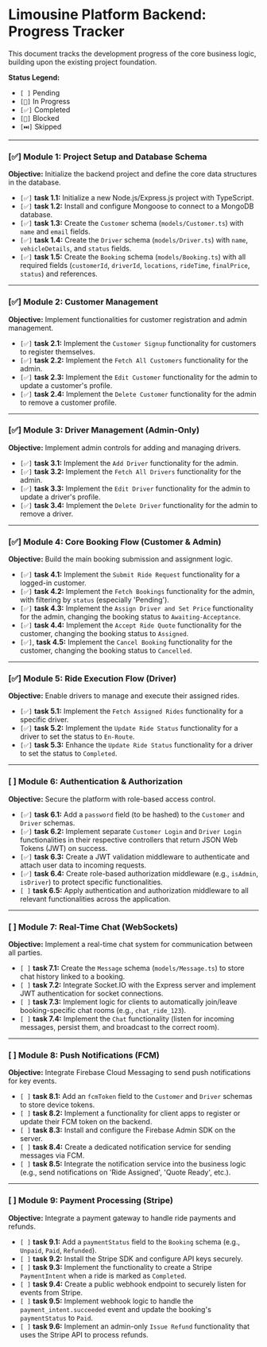 # Limousine Platform Backend: Progress Tracker

This document tracks the development progress of the core business logic, building upon the existing project foundation.

**Status Legend:**
*   `[ ]` Pending
*   `[🔄]` In Progress
*   `[✅]` Completed
*   `[🚫]` Blocked
*   `[⏭️]` Skipped

---

### [✅] Module 1: Project Setup and Database Schema

**Objective:** Initialize the backend project and define the core data structures in the database.

*   `[✅]` **task 1.1:** Initialize a new Node.js/Express.js project with TypeScript.
*   `[✅]` **task 1.2:** Install and configure Mongoose to connect to a MongoDB database.
*   `[✅]` **task 1.3:** Create the `Customer` schema (`models/Customer.ts`) with `name` and `email` fields.
*   `[✅]` **task 1.4:** Create the `Driver` schema (`models/Driver.ts`) with `name`, `vehicleDetails`, and `status` fields.
*   `[✅]` **task 1.5:** Create the `Booking` schema (`models/Booking.ts`) with all required fields (`customerId`, `driverId`, `locations`, `rideTime`, `finalPrice`, `status`) and references.

---

### [✅] Module 2: Customer Management

**Objective:** Implement functionalities for customer registration and admin management.

*   `[✅]` **task 2.1:** Implement the `Customer Signup` functionality for customers to register themselves.
*   `[✅]` **task 2.2:** Implement the `Fetch All Customers` functionality for the admin.
*   `[✅]` **task 2.3:** Implement the `Edit Customer` functionality for the admin to update a customer's profile.
*   `[✅]` **task 2.4:** Implement the `Delete Customer` functionality for the admin to remove a customer profile.

---

### [✅] Module 3: Driver Management (Admin-Only)

**Objective:** Implement admin controls for adding and managing drivers.

*   `[✅]` **task 3.1:** Implement the `Add Driver` functionality for the admin.
*   `[✅]` **task 3.2:** Implement the `Fetch All Drivers` functionality for the admin.
*   `[✅]` **task 3.3:** Implement the `Edit Driver` functionality for the admin to update a driver's profile.
*   `[✅]` **task 3.4:** Implement the `Delete Driver` functionality for the admin to remove a driver.

---

### [✅] Module 4: Core Booking Flow (Customer & Admin)

**Objective:** Build the main booking submission and assignment logic.

*   `[✅]` **task 4.1:** Implement the `Submit Ride Request` functionality for a logged-in customer.
*   `[✅]` **task 4.2:** Implement the `Fetch Bookings` functionality for the admin, with filtering by `status` (especially 'Pending').
*   `[✅]` **task 4.3:** Implement the `Assign Driver and Set Price` functionality for the admin, changing the booking status to `Awaiting-Acceptance`.
*   `[✅]` **task 4.4:** Implement the `Accept Ride Quote` functionality for the customer, changing the booking status to `Assigned`.
*   `[✅]`, **task 4.5:** Implement the `Cancel Booking` functionality for the customer, changing the booking status to `Cancelled`.

---

### [✅] Module 5: Ride Execution Flow (Driver)

**Objective:** Enable drivers to manage and execute their assigned rides.

*   `[✅]` **task 5.1:** Implement the `Fetch Assigned Rides` functionality for a specific driver.
*   `[✅]` **task 5.2:** Implement the `Update Ride Status` functionality for a driver to set the status to `En-Route`.
*   `[✅]` **task 5.3:** Enhance the `Update Ride Status` functionality for a driver to set the status to `Completed`.

---

### [ ] Module 6: Authentication & Authorization

**Objective:** Secure the platform with role-based access control.

*   `[✅]` **task 6.1:** Add a `password` field (to be hashed) to the `Customer` and `Driver` schemas.
*   `[✅]` **task 6.2:** Implement separate `Customer Login` and `Driver Login` functionalities in their respective controllers that return JSON Web Tokens (JWT) on success.
*   `[✅]` **task 6.3:** Create a JWT validation middleware to authenticate and attach user data to incoming requests.
*   `[✅]` **task 6.4:** Create role-based authorization middleware (e.g., `isAdmin`, `isDriver`) to protect specific functionalities.
*   `[ ]` **task 6.5:** Apply authentication and authorization middleware to all relevant functionalities across the application.

---

### [ ] Module 7: Real-Time Chat (WebSockets)

**Objective:** Implement a real-time chat system for communication between all parties.

*   `[ ]` **task 7.1:** Create the `Message` schema (`models/Message.ts`) to store chat history linked to a booking.
*   `[ ]` **task 7.2:** Integrate Socket.IO with the Express server and implement JWT authentication for socket connections.
*   `[ ]` **task 7.3:** Implement logic for clients to automatically join/leave booking-specific chat rooms (e.g., `chat_ride_123`).
*   `[ ]` **task 7.4:** Implement the `Chat` functionality (listen for incoming messages, persist them, and broadcast to the correct room).

---

### [ ] Module 8: Push Notifications (FCM)

**Objective:** Integrate Firebase Cloud Messaging to send push notifications for key events.

*   `[ ]` **task 8.1:** Add an `fcmToken` field to the `Customer` and `Driver` schemas to store device tokens.
*   `[ ]` **task 8.2:** Implement a functionality for client apps to register or update their FCM token on the backend.
*   `[ ]` **task 8.3:** Install and configure the Firebase Admin SDK on the server.
*   `[ ]` **task 8.4:** Create a dedicated notification service for sending messages via FCM.
*   `[ ]` **task 8.5:** Integrate the notification service into the business logic (e.g., send notifications on 'Ride Assigned', 'Quote Ready', etc.).

---

### [ ] Module 9: Payment Processing (Stripe)

**Objective:** Integrate a payment gateway to handle ride payments and refunds.

*   `[ ]` **task 9.1:** Add a `paymentStatus` field to the `Booking` schema (e.g., `Unpaid`, `Paid`, `Refunded`).
*   `[ ]` **task 9.2:** Install the Stripe SDK and configure API keys securely.
*   `[ ]` **task 9.3:** Implement the functionality to create a Stripe `PaymentIntent` when a ride is marked as `Completed`.
*   `[ ]` **task 9.4:** Create a public webhook endpoint to securely listen for events from Stripe.
*   `[ ]` **task 9.5:** Implement webhook logic to handle the `payment_intent.succeeded` event and update the booking's `paymentStatus` to `Paid`.
*   `[ ]` **task 9.6:** Implement an admin-only `Issue Refund` functionality that uses the Stripe API to process refunds.

